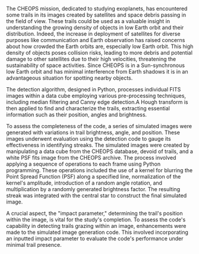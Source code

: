 The CHEOPS mission, dedicated to studying exoplanets, has encountered some trails in its images created by satellites and space debris passing in the field of view. These trails could be used as a valuable insight in understanding the growing density of objects in low Earth orbit and their distribution.
Indeed, the increase in deployment of satellites for diverse purposes like communication and Earth observation has raised concerns about how crowded the Earth orbits are, especially low Earth orbit. 
This high density of objects poses collision risks, leading to more debris and potential damage to other satellites due to their high velocities, threatening the sustainability of space activities. 
Since CHEOPS is in a Sun-synchronous low Earth orbit and has minimal interference from Earth shadows it is in an advantageous situation for spotting nearby objects.

The detection algorithm, designed in Python, processes individual FITS images within a data cube employing various pre-processing techniques, including median filtering and Canny edge detection.A Hough transform is then applied to find and characterize the trails, extracting essential information such as their position, angles and brightness. 


To assess the completeness of the code, a series of simulated images were generated with variations in trail brightness, angle, and position. These images underwent evaluation using the detection code to gauge its effectiveness in identifying streaks. The simulated images were created by manipulating a data cube from the CHEOPS database, devoid of trails, and a white PSF fits image from the CHEOPS archive. The process involved applying a sequence of operations to each frame using Python programming. These operations included the use of a kernel for blurring the Point Spread Function (PSF) along a specified line, normalization of the kernel's amplitude, introduction of a random angle rotation, and multiplication by a randomly generated brightness factor. The resulting streak was integrated with the central star to construct the final simulated image.

A crucial aspect, the "impact parameter," determining the trail's position within the image, is vital for the study's completion. To assess the code's capability in detecting trails grazing within an image, enhancements were made to the simulated image generation code. This involved incorporating an inputted impact parameter to evaluate the code's performance under minimal trail presence.
